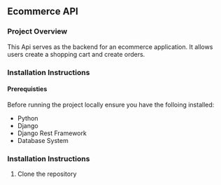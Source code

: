 ## Ecommerce API

### Project Overview

This Api serves as the backend for an ecommerce application. It allows users create a shopping cart and create orders.

### Installation Instructions
#### Prerequisties

Before running the project locally ensure you have the folloing installed:

- Python
- Django
- Django Rest Framework
- Database System

### Installation Instructions

1. Clone the repository